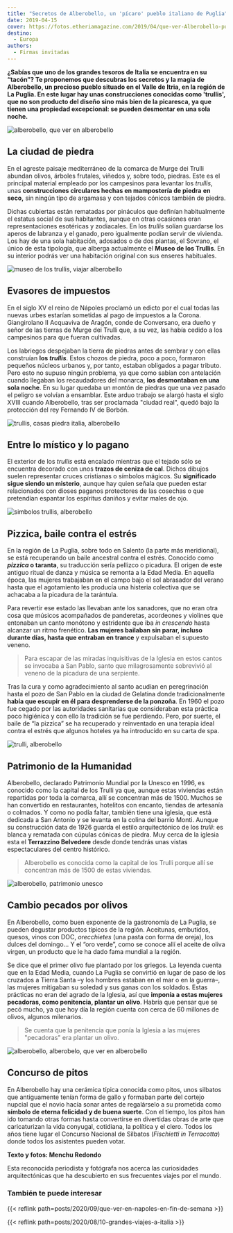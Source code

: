 ```yaml
---
title: "Secretos de Alberobello, un 'pícaro' pueblo italiano de Puglia"
date: 2019-04-15
cover: https://fotos.etheriamagazine.com/2019/04/que-ver-Alberobello-puglia.jpg
destino: 
  - Europa
authors: 
  - Firmas invitadas
---
```


**¿Sabías que uno de los grandes tesoros de Italia se encuentra en su “tacón”? Te 
proponemos que descubras los secretos y la magia de Alberobello, un precioso pueblo 
situado en el Valle de Itria, en la región de La Puglia. En este lugar hay unas 
construcciones conocidas como 'trullis', que no son producto del diseño sino más bien de 
la picaresca, ya que tienen una propiedad excepcional: se pueden desmontar en una sola 
noche.** 

![alberobello, que ver en alberobello](https://fotos.etheriamagazine.com/2019/04/que-ver-Alberobello-trulis.jpg "Alberobello está situado en la región de Puglia.")

## La ciudad de piedra

En el agreste paisaje mediterráneo de la comarca de Murge dei Trulli abundan olivos, 
árboles frutales, viñedos y, sobre todo, piedras. Este es el principal material empleado 
por los campesinos para levantar los _trullis_, unas **construcciones circulares hechas 
en mampostería de piedra** **en seco,** sin ningún tipo de argamasa y con tejados 
cónicos también de piedra. 

Dichas cubiertas están rematadas por pináculos que definían habitualmente el estatus 
social de sus habitantes, aunque en otras ocasiones eran representaciones esotéricas y 
zodiacales. En los _trullis_ solían guardarse los aperos de labranza y el ganado, pero 
igualmente podían servir de vivienda. Los hay de una sola habitación, adosados o de dos 
plantas, el Sovrano, el único de esta tipología, que alberga actualmente el **Museo de 
los Trullis**. En su interior podrás ver una habitación original con sus enseres 
habituales. 

![museo de los trullis, viajar alberobello](https://fotos.etheriamagazine.com/2019/04/Museo-trullis-alberobello.jpg "Museo de los Trullis, en Alberobello.")

## Evasores de impuestos

En el siglo XV el reino de Nápoles proclamó un edicto por el cual todas las nuevas urbes 
estarían sometidas al pago de impuestos a la Corona. Giangirolano II Acquaviva de 
Aragón, conde de Conversano, era dueño y señor de las tierras de Murge dei Trulli que, a 
su vez, las había cedido a los campesinos para que fueran cultivadas. 

Los labriegos despejaban la tierra de piedras antes de sembrar y con ellas construían 
**los _trullis_**. Estos chozos de piedra, poco a poco, formaron pequeños núcleos 
urbanos y, por tanto, estaban obligados a pagar tributo. Pero esto no supuso ningún 
problema, ya que como sabían con antelación cuando llegaban los recaudadores del 
monarca, **los** **desmontaban en una sola noche**. En su lugar quedaba un montón de 
piedras que una vez pasado el peligro se volvían a ensamblar. Este arduo trabajo se 
alargó hasta el siglo XVIII cuando Alberobello, tras ser proclamada "ciudad real", quedó 
bajo la protección del rey Fernando IV de Borbón. 

![trullis, casas piedra italia, alberobello](https://fotos.etheriamagazine.com/2019/04/trullis-alberobello-italia.jpg "Los trullis se pintan de blanco, a excepción del tejado.")

## Entre lo místico y lo pagano

El exterior de los _trullis_ está encalado mientras que el tejado sólo se encuentra 
decorado con unos **trazos de ceniza de cal**. Dichos dibujos suelen representar cruces 
cristianas o símbolos mágicos. Su **significado sigue siendo un misterio**, aunque hay 
quien señala que pueden estar relacionados con dioses paganos protectores de las 
cosechas o que pretendían espantar los espíritus daniños y evitar males de ojo. 

![simbolos trullis, alberobello](https://fotos.etheriamagazine.com/2019/04/trulli-alberobello.jpg "Los símbolos escritos en los tejados siguen siendo un misterio.")

## Pizzica, baile contra el estrés

En la región de La Puglia, sobre todo en Salento (la parte más meridional), se está 
recuperando un baile ancestral contra el estrés. Conocido como **_pizzica_ o taranta**, 
su traducción sería pellizco o picadura. El origen de este antiguo ritual de danza y 
música se remonta a la Edad Media. En aquella época, las mujeres trabajaban en el campo 
bajo el sol abrasador del verano hasta que el agotamiento les producía una histeria 
colectiva que se achacaba a la picadura de la tarántula. 

Para revertir ese estado las llevaban ante los sanadores, que no eran otra cosa que 
músicos acompañados de panderetas, acordeones y violines que entonaban un canto monótono 
y estridente que iba _in crescendo_ hasta alcanzar un ritmo frenético. **Las mujeres 
bailaban sin parar, incluso durante días, hasta que entraban en trance** y expulsaban el 
supuesto veneno. 

> Para escapar de las miradas inquisitivas de la Iglesia en estos cantos se invocaba a San 
> Pablo, santo que milagrosamente sobrevivió al veneno de la picadura de una serpiente. 

Tras la cura y como agradecimiento al santo acudían en peregrinación hasta el pozo de 
San Pablo en la ciudad de Gelatina donde tradicionalmente **había que escupir en él para 
desprenderse de la ponzoña**. En 1960 el pozo fue cegado por las autoridades sanitarias 
que consideraban esta práctica poco higiénica y con ello la tradición se fue perdiendo. 
Pero, por suerte, el baile de “la pizzica” se ha recuperado y reinventado en una terapia 
ideal contra el estrés que algunos hoteles ya ha introducido en su carta de spa. 

![trulli, alberobello](https://fotos.etheriamagazine.com/2019/04/que-ver-Alberobello-puglia.jpg "Recorre sus calles fijándote en todos los detalles.")

## Patrimonio de la Humanidad

Alberobello, declarado Patrimonio Mundial por la Unesco en 1996, es conocido como la 
capital de los Trulli ya que, aunque estas viviendas están repartidas por toda la 
comarca, allí se concentran más de 1500. Muchos se han convertido en restaurantes, 
hotelitos con encanto, tiendas de artesanía o colmados. Y como no podía faltar, también 
tiene una iglesia, que está dedicada a San Antonio y se levanta en la colina del barrio 
Monti. Aunque su construcción data de 1926 guarda el estilo arquitectónico de los 
_trulli_: es blanca y rematada con cúpulas cónicas de piedra. Muy cerca de la iglesia 
esta el **Terrazzino Belvedere** desde donde tendrás unas vistas espectaculares del 
centro histórico. 

> Alberobello es conocida como la capital de los Trulli porque allí se concentran más de 
> 1500 de estas viviendas. 

![alberobello, patrimonio unesco](https://fotos.etheriamagazine.com/2019/04/alberobello-olivos-puglia.jpg "Alberobello fue declarado en 1996 Patrimonio Mundial por la Unesco.")

## Cambio pecados por olivos

En Alberobello, como buen exponente de la gastronomía de La Puglia, se pueden degustar 
productos típicos de la región. Aceitunas, embutidos, quesos, vinos con DOC, 
_orecchietes_ (una pasta con forma de oreja), los dulces del domingo... Y el “oro 
verde”, como se conoce allí el aceite de oliva virgen, un producto que le ha dado fama 
mundial a la región. 

Se dice que el primer olivo fue plantado por los griegos. La leyenda cuenta que en la 
Edad Media, cuando La Puglia se convirtió en lugar de paso de los cruzados a Tierra 
Santa –y los hombres estaban en el mar o en la guerra–, las mujeres mitigaban su soledad 
y sus ganas con los soldados. Estas prácticas no eran del agrado de la Iglesia, así que 
**imponía a estas mujeres pecadoras, como penitencia, plantar un olivo**. Habría que 
pensar que se pecó mucho, ya que hoy día la región cuenta con cerca de 60 millones de 
olivos, algunos milenarios. 

> Se cuenta que la penitencia que ponía la Iglesia a las mujeres "pecadoras" era plantar 
> un olivo. 

![alberobello, alberobelo, que ver en alberobello](https://fotos.etheriamagazine.com/2019/04/pitos-trulli-alberobello.jpg "Los políticos no escapan a la caricatura.")

## Concurso de pitos

En Alberobello hay una cerámica típica conocida como pitos, unos silbatos que 
antiguamente tenían forma de gallo y formaban parte del cortejo nupcial que el novio 
hacía sonar antes de regalárselo a su prometida como **símbolo de eterna felicidad y de 
buena suerte**. Con el tiempo, los pitos han ido tomando otras formas hasta convertirse 
en divertidas obras de arte que caricaturizan la vida conyugal, cotidiana, la política y 
el clero. Todos los años tiene lugar el Concurso Nacional de Silbatos (_Fischietti in 
Terracotta_) donde todos los asistentes pueden votar. 

**Texto y fotos: Menchu Redondo** 

Esta reconocida periodista y fotógrafa nos acerca las curiosidades arquitectónicas que 
ha descubierto en sus frecuentes viajes por el mundo. 

### También te puede interesar

{{< reflink path=posts/2020/09/que-ver-en-napoles-en-fin-de-semana >}} 

{{< reflink path=posts/2020/08/10-grandes-viajes-a-italia >}}
